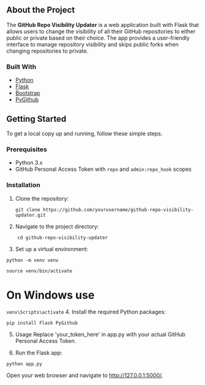 ## About the Project

The **GitHub Repo Visibility Updater** is a web application built with Flask that allows users to change the visibility of all their GitHub repositories to either public or private based on their choice. The app provides a user-friendly interface to manage repository visibility and skips public forks when changing repositories to private.

### Built With

- [Python](https://www.python.org/)
- [Flask](https://flask.palletsprojects.com/)
- [Bootstrap](https://getbootstrap.com/)
- [PyGithub](https://github.com/PyGithub/PyGithub)

## Getting Started

To get a local copy up and running, follow these simple steps.

### Prerequisites

- Python 3.x
- GitHub Personal Access Token with `repo` and `admin:repo_hook` scopes

### Installation

1. Clone the repository:
   ```
   git clone https://github.com/yourusername/github-repo-visibility-updater.git
   ```
2. Navigate to the project directory:

```
    cd github-repo-visibility-updater
```

3.  Set up a virtual environment:

```
python -m venv venv
```

`source venv/bin/activate `

# On Windows use

`venv\Scripts\activate` 4. Install the required Python packages:

```
pip install Flask PyGithub

```

5.  Usage
    Replace 'your_token_here' in app.py with your actual GitHub Personal Access Token.

6.  Run the Flask app:

`python app.py`

Open your web browser and navigate to http://127.0.0.1:5000/.
